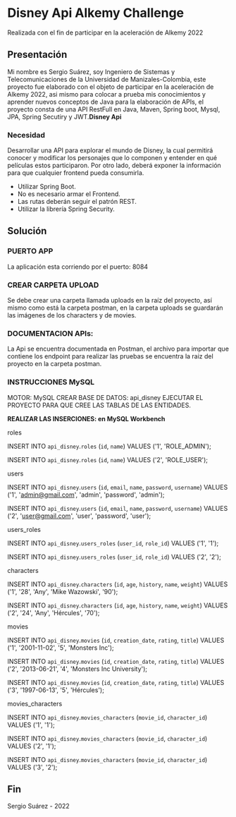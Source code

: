 # Disney Api Alkemy Challenge
Realizada con el fin de participar en la aceleración de Alkemy 2022

## Presentación ##
Mi nombre es Sergio Suárez, soy Ingeniero de Sistemas y Telecomunicaciones de la Universidad de Manizales-Colombia, este proyecto fue elaborado con el objeto de participar en la aceleración de Alkemy 2022, asi mismo para colocar a prueba mis conocimientos y aprender nuevos conceptos de Java para la elaboración de APIs, el proyecto consta de una API RestFull en Java, Maven, Spring boot, Mysql, JPA, Spring Secutiry y JWT.**Disney Api**

### Necesidad ###
Desarrollar una API para explorar el mundo de Disney, la cual permitirá conocer y modificar los personajes que lo componen y entender en qué películas estos participaron. Por otro lado, deberá exponer la información para que cualquier frontend pueda consumirla.
- Utilizar Spring Boot.
- No es necesario armar el Frontend.
- Las rutas deberán seguir el patrón REST.
- Utilizar la librería Spring Security.

## Solución ##

### PUERTO APP ###
La aplicación esta corriendo por el puerto: 8084

### CREAR CARPETA UPLOAD ###
Se debe crear una carpeta llamada uploads en la raíz del proyecto, así mismo como está la carpeta postman, en la carpeta uploads se guardarán las imágenes de los characters y de movies.

### DOCUMENTACION APIs: ###
La Api se encuentra documentada en Postman, el archivo para importar que contiene los endpoint para realizar las pruebas se encuentra la raiz del proyecto en la carpeta postman.

### INSTRUCCIONES MySQL ###
MOTOR: MySQL
CREAR BASE DE DATOS: api_disney
EJECUTAR EL PROYECTO PARA QUE CREE LAS TABLAS DE LAS ENTIDADES.

**REALIZAR LAS INSERCIONES: en MySQL Workbench**

roles

INSERT INTO `api_disney`.`roles` (`id`, `name`) VALUES ('1', 'ROLE_ADMIN');

INSERT INTO `api_disney`.`roles` (`id`, `name`) VALUES ('2', 'ROLE_USER');

users

INSERT INTO `api_disney`.`users` (`id`, `email`, `name`, `password`, `username`) VALUES ('1', 'admin@gmail.com', 'admin', 'password', 'admin');

INSERT INTO `api_disney`.`users` (`id`, `email`, `name`, `password`, `username`) VALUES ('2', 'user@gmail.com', 'user', 'password', 'user');

users_roles

INSERT INTO `api_disney`.`users_roles` (`user_id`, `role_id`) VALUES ('1', '1');

INSERT INTO `api_disney`.`users_roles` (`user_id`, `role_id`) VALUES ('2', '2');

characters

INSERT INTO `api_disney`.`characters` (`id`, `age`, `history`, `name`, `weight`) VALUES ('1', '28', 'Any', 'Mike Wazowski', '90');

INSERT INTO `api_disney`.`characters` (`id`, `age`, `history`, `name`, `weight`) VALUES ('2', '24', 'Any', 'Hércules', '70');

movies

INSERT INTO `api_disney`.`movies` (`id`, `creation_date`, `rating`, `title`) VALUES ('1', '2001-11-02', '5', 'Monsters Inc');

INSERT INTO `api_disney`.`movies` (`id`, `creation_date`, `rating`, `title`) VALUES ('2', '2013-06-21', '4', 'Monsters Inc University');

INSERT INTO `api_disney`.`movies` (`id`, `creation_date`, `rating`, `title`) VALUES ('3', '1997-06-13', '5', 'Hércules');

movies_characters

INSERT INTO `api_disney`.`movies_characters` (`movie_id`, `character_id`) VALUES ('1', '1');

INSERT INTO `api_disney`.`movies_characters` (`movie_id`, `character_id`) VALUES ('2', '1');

INSERT INTO `api_disney`.`movies_characters` (`movie_id`, `character_id`) VALUES ('3', '2');


## Fin ##
Sergio Suárez - 2022
